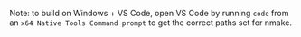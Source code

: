 Note: to build on Windows + VS Code, open VS Code by running `code` from an `x64 Native Tools Command prompt` to get the correct paths set for nmake.